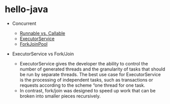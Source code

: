 # hello-java

- Concurrent
  + [Runnable vs. Callable](src/java/concurrent/RunnableCallable.java)
  + [ExecutorService](src/java/concurrent/ExecutorServiceSample.java)
  + [ForkJoinPool](src/java/concurrent/ForkJoinPoolSample.java)

- ExecutorService vs Fork/Join
  + ExecutorService gives the developer the ability to control the number of generated threads and the granularity of tasks that should be run by separate threads. The best use case for ExecutorService is the processing of independent tasks, such as transactions or requests according to the scheme “one thread for one task.
  + In contrast, fork/join was designed to speed up work that can be broken into smaller pieces recursively.